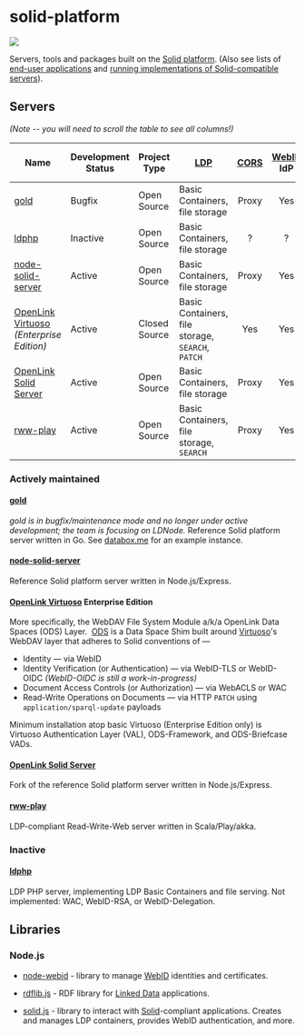 # solid-platform
[![](https://img.shields.io/badge/project-Solid-7C4DFF.svg?style=flat-square)](https://github.com/solid/solid)

Servers, tools and packages built on the
[Solid platform](https://github.com/solid/solid-spec).
(Also see lists of [end-user applications](https://github.com/solid/solid-apps) and [running implementations of Solid-compatible servers](https://github.com/solid/node-solid-server/wiki/Running-Test-Implementations-of-Solid-compatible-servers)).

## Servers
_(Note -- you will need to scroll the table to see all columns!)_

Name | Development Status | Project Type | [LDP](https://www.w3.org/TR/ldp/) | [CORS](https://github.com/solid/solid-spec/blob/master/recommendations-server.md) | [WebID](https://github.com/solid/solid-spec/blob/master/solid-webid-profiles.md) IdP | [WebID-TLS](https://github.com/solid/solid-spec/blob/master/authn-webid-tls.md) | [WebID-OIDC](https://github.com/solid/webid-oidc-spec) | [WebID-RSA](https://github.com/solid/solid/blob/master/proposals/auth-webid-rsa.md) | WebID-TLS + Delegation | [WAC](https://github.com/solid/web-access-control-spec) | [WSS](https://github.com/solid/solid-spec/blob/master/api-websockets.md) | 
-----|-----|-----|-----|:----:|:--------------:|:---------:|:----------:|:---------:|:----------------:|:---:|:---:|
[gold](https://github.com/linkeddata/gold) | Bugfix | Open Source | Basic Containers, file storage | Proxy | Yes | Yes | No | Yes | Yes | Yes | Yes | 
[ldphp](https://github.com/linkeddata/ldphp) | Inactive | Open Source | Basic Containers, file storage | ? | ? | ? | No | No | No | No | ? | 
[node-solid-server](https://github.com/solid/node-solid-server/) | Active | Open Source | Basic Containers, file storage | Proxy | Yes | Yes | Yes | No | In Progress | Yes | Yes | 
[OpenLink Virtuoso](http://virtuoso.openlinksw.com/) _(Enterprise Edition)_ | Active | Closed Source | Basic Containers, file storage, `SEARCH`, `PATCH` | Yes | Yes | Yes | Yes | Not Planned | Yes | Yes | Yes | 
[OpenLink Solid Server](https://github.com/OpenLinkSoftware/node-solid-server) | Active | Open Source | Basic Containers, file storage | Proxy | Yes | Yes | Yes | No | Yes | Yes | Yes | 
[rww-play](https://github.com/read-write-web/rww-play) | Active | Open Source | Basic Containers, file storage, `SEARCH` | Proxy | Yes | Yes | No | No | N/A | Yes | ? | 

### Actively maintained

#### [gold](https://github.com/linkeddata/gold)
*gold is in bugfix/maintenance mode and no longer under active development; the team is focusing on LDNode.*
Reference Solid platform server written in Go.
See [databox.me](https://databox.me/) for an example instance.

#### [node-solid-server](https://github.com/solid/node-solid-server/)
Reference Solid platform server written in Node.js/Express.

#### [OpenLink Virtuoso](http://virtuoso.openlinksw.com/) Enterprise Edition
More specifically, the WebDAV File System Module a/k/a OpenLink Data Spaces (ODS) Layer.  [ODS](http://ods.openlinksw.com/owiki/wiki/ODS) is a Data Space Shim built around [Virtuoso](https://virtuoso.openlinksw.com/)'s WebDAV layer that adheres to Solid conventions of —
* Identity — via WebID
* Identity Verification (or Authentication) — via WebID-TLS or WebID-OIDC _(WebID-OIDC is still a work-in-progress)_
* Document Access Controls (or Authorization) — via WebACLS or WAC
* Read-Write Operations on Documents — via HTTP `PATCH` using `application/sparql-update` payloads

Minimum installation atop basic Virtuoso (Enterprise Edition only) is Virtuoso Authentication Layer (VAL), ODS-Framework, and ODS-Briefcase VADs.

#### [OpenLink Solid Server](https://github.com/OpenLinkSoftware/node-solid-server)
Fork of the reference Solid platform server written in Node.js/Express.

#### [rww-play](https://github.com/read-write-web/rww-play)
LDP-compliant Read-Write-Web server written in Scala/Play/akka.

### Inactive

#### [ldphp](https://github.com/linkeddata/ldphp)
LDP PHP server, implementing LDP Basic Containers and file serving.
Not implemented: WAC, WebID-RSA, or WebID-Delegation.

## Libraries

### Node.js
* [node-webid](https://github.com/linkeddata/node-webid/) - library to manage
    [WebID](http://www.w3.org/2005/Incubator/webid/spec/identity/) identities
    and certificates.

* [rdflib.js](https://github.com/linkeddata/rdflib.js/) - RDF library for
    [Linked Data](http://www.w3.org/DesignIssues/LinkedData.html) applications.

* [solid.js](https://github.com/solid/solid.js) - library to interact with
    [Solid](https://github.com/solid/solid-spec)-compliant applications.
    Creates and manages LDP containers, provides WebID authentication, and more.
